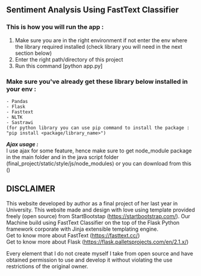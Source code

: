 ## Sentiment Analysis Using FastText Classifier

### This is how you will run the app :
1. Make sure you are in the right environment if not enter the env where the library required installed (check library you will need in the next section below)
2. Enter the right path/directory of this project
3. Run this command [python app.py] 

### Make sure you've already get these library below installed in your env :
    - Pandas
    - Flask
    - Fasttext
    - NLTK
    - Sastrawi
    (for python library you can use pip command to install the package : 
    "pip install <package/library_name>")

***Ajax usage :*** <br>
    I use ajax for some feature, hence make sure to get node_module package in the main folder and in the java script folder (final_project/static/style/js/node_modules)
    or you can download from this ()


## DISCLAIMER 
This website developed by author as a final project of her last year in University.
This website made and design with love  using template provided freely (open source) from StartBootstap (https://startbootstrap.com/). Our Machine build using FastText Classifier on the top of the Flask Python framework corporate with Jinja extensible templating engine. <br>
Get to know more about FastText (https://fasttext.cc/) <br>
Get to know more about Flask (https://flask.palletsprojects.com/en/2.1.x/) <br>

Every element that I do not create myself I take from open source and have obtained permission to use and develop it without violating the use restrictions of the original owner.